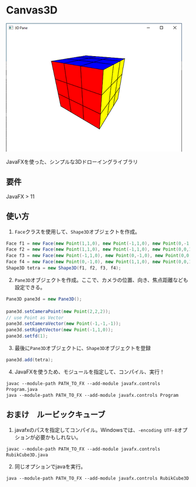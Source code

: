 # Canvas3D

<img src="https://github.com/E-Kohei/Canvas3D/blob/main/RubikCubeExample.png" alt="RubikCube"/>


JavaFXを使った、シンプルな3Dドローイングライブラリ


要件
----
JavaFX > 11



使い方
---
1. ```Face```クラスを使用して、```Shape3D```オブジェクトを作成。
```Java
Face f1 = new Face(new Point(1,1,0), new Point(-1,1,0), new Point(0,-1,0));
Face f2 = new Face(new Point(1,1,0), new Point(-1,1,0), new Point(0,0,1));
Face f3 = new Face(new Point(-1,1,0), new Point(0,-1,0), new Point(0,0,1));
Face f4 = new Face(new Point(0,-1,0), new Point(1,1,0), new Point(0,0,1));
Shape3D tetra = new Shape3D(f1, f2, f3, f4);
```

2. ```Pane3D```オブジェクトを作成。ここで、カメラの位置、向き、焦点距離なども設定できる。
```Java
Pane3D pane3d = new Pane3D();

pane3d.setCameraPoint(new Point(2,2,2));
// use Point as Vector
pane3d.setCameraVector(new Point(-1,-1,-1));
pane3d.setRightVector(new Point(-1,1,0));
pane3d.setfd(1);
```

3. 最後に```Pane3D```オブジェクトに、```Shape3D```オブジェクトを登録
```Java
pane3d.add(tetra);
```

4. JavaFXを使うため、モジュールを指定して、コンパイル、実行！
```shell
javac --module-path PATH_TO_FX --add-module javafx.controls Program.java
java --module-path PATH_TO_FX --add-module javafx.controls Program
```



おまけ　ルービックキューブ
--------------------------
1. javafxのパスを指定してコンパイル。Windowsでは、```-encoding UTF-8```オプションが必要かもしれない。
```shell
javac --module-path PATH_TO_FX --add-module javafx.controls RubikCube3D.java
```
2. 同じオプションでjavaを実行。
```
java --module-path PATH_TO_FX --add-module javafx.controls RubikCube3D
```
